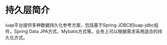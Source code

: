 # 持久层简介

iuap平台提供多种数据持久化参考方案，包括基于Spring JDBC的iuap-jdbc组件，Spring Data JPA方式、Mybatis方式等。业务上可以根据需求采用适合的持久化方式。